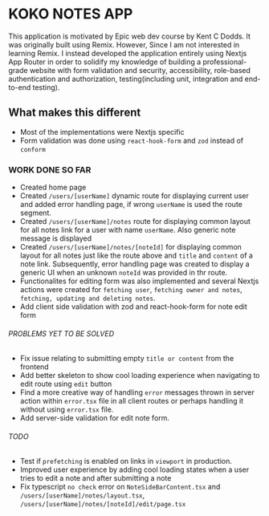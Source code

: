 # KOKO NOTES APP

This application is motivated by Epic web dev course by Kent C Dodds. It was originally built using Remix. However, Since I am not interested in learning Remix. I instead developed the application entirely using Nextjs App Router in order to solidify my knowledge of building a professional-grade website with form validation and security, accessibility, role-based authentication and authorization, testing(including unit, integration and end-to-end testing).

## What makes this different

- Most of the implementations were Nextjs specific
- Form validation was done using `react-hook-form` and `zod` instead of `conform`

### WORK DONE SO FAR

- Created home page
- Created `/users/[userName]` dynamic route for displaying current user and added error handling page, if wrong `userName` is used the route segment.
- Created `/users/[userName]/notes` route for displaying common layout for all notes link for a user with name `userName`. Also generic note message is displayed
- Created `/users/[userName]/notes/[noteId]` for displaying common layout for all notes just like the route above and `title` and `content` of a note link. Subsequently, error handling page was created to display a generic UI when an unknown `noteId` was provided in thr route.
- Functionalites for editing form was also implemented and several Nextjs actions were created for `fetching user`, `fetching owner and notes`, `fetching, updating and deleting notes`.
- Add client side validation with zod and react-hook-form for note edit form

###### PROBLEMS YET TO BE SOLVED

- Fix issue relating to submitting empty `title or content` from the frontend
- Add better skeleton to show cool loading experience when navigating to edit route using `edit` button
- Find a more creative way of handling `error` messages thrown in server action within `error.tsx` file in all client routes or perhaps handling it without using `error.tsx` file.
- Add server-side validation for edit note form.

###### TODO

- Test if `prefetching` is enabled on links in `viewport` in production.
- Improved user experience by adding cool loading states when a user tries to edit a note and after submitting a note
- Fix typescript `no check` error on `NoteSideBarContent.tsx` and `/users/[userName]/notes/layout.tsx`, `/users/[userName]/notes/[noteId]/edit/page.tsx`
